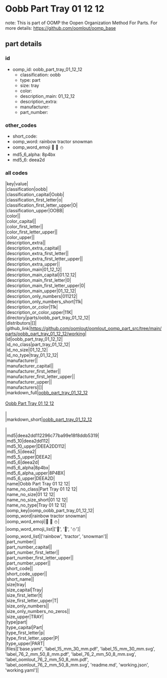 # Oobb Part Tray 01 12 12  

note: This is part of OOMP the Oopen Organization Method For Parts. For more details: https://github.com/oomlout/oomp_base

##  part details





### id
* oomp_id: oobb_part_tray_01_12_12
  * classification: oobb
  * type: part
  * size: tray
  * color: 
  * description_main: 01_12_12
  * description_extra: 
  * manufacturer: 
  * part_number: 

### other_codes
* short_code: 
* oomp_word: rainbow tractor snowman
* oomp_word_emoji :rainbow: :tractor: :snowman:
* md5_6_alpha: 8p4bx
* md5_6: deea2d

### all codes 
|key|value|  
|classification|oobb|  
|classification_capital|Oobb|  
|classification_first_letter|o|  
|classification_first_letter_upper|O|  
|classification_upper|OOBB|  
|color||  
|color_capital||  
|color_first_letter||  
|color_first_letter_upper||  
|color_upper||  
|description_extra||  
|description_extra_capital||  
|description_extra_first_letter||  
|description_extra_first_letter_upper||  
|description_extra_upper||  
|description_main|01_12_12|  
|description_main_capital|01.12.12|  
|description_main_first_letter|0|  
|description_main_first_letter_upper|0|  
|description_main_upper|01_12_12|  
|description_only_numbers|011212|  
|description_only_numbers_short|11k|  
|description_or_color|11k|  
|description_or_color_upper|11K|  
|directory|parts/oobb_part_tray_01_12_12|  
|distributors|[]|  
|github_link|https://github.com/oomlout/oomlout_oomp_part_src/tree/main/parts/oobb_part_tray_01_12_12/working|  
|id|oobb_part_tray_01_12_12|  
|id_no_class|part_tray_01_12_12|  
|id_no_size|01_12_12|  
|id_no_type|tray_01_12_12|  
|manufacturer||  
|manufacturer_capital||  
|manufacturer_first_letter||  
|manufacturer_first_letter_upper||  
|manufacturer_upper||  
|manufacturers|[]|  
|markdown_full|[oobb_part_tray_01_12_12](https://github.com/oomlout/oomlout_oomp_part_src/tree/main/parts/oobb_part_tray_01_12_12/working)<br>[](https://github.com/oomlout/oomlout_oomp_part_src/tree/main/parts/oobb_part_tray_01_12_12/working)<br>[Oobb Part Tray 01 12 12](https://github.com/oomlout/oomlout_oomp_part_src/tree/main/parts/oobb_part_tray_01_12_12/working)<br><br>|  
|markdown_short|[oobb_part_tray_01_12_12](https://github.com/oomlout/oomlout_oomp_part_src/tree/main/parts/oobb_part_tray_01_12_12/working)<br><br>|  
|md5|deea2dd112296c77ba99e18f8ddb5319|  
|md5_10|deea2dd112|  
|md5_10_upper|DEEA2DD112|  
|md5_5|deea2|  
|md5_5_upper|DEEA2|  
|md5_6|deea2d|  
|md5_6_alpha|8p4bx|  
|md5_6_alpha_upper|8P4BX|  
|md5_6_upper|DEEA2D|  
|name|Oobb Part Tray 01 12 12|  
|name_no_class|Part Tray 01 12 12|  
|name_no_size|01 12 12|  
|name_no_size_short|01 12 12|  
|name_no_type|Tray 01 12 12|  
|oomp_key|oomp_oobb_part_tray_01_12_12|  
|oomp_word|rainbow tractor snowman|  
|oomp_word_emoji|:rainbow: :tractor: :snowman:|  
|oomp_word_emoji_list|[':rainbow:', ':tractor:', ':snowman:']|  
|oomp_word_list|['rainbow', 'tractor', 'snowman']|  
|part_number||  
|part_number_capital||  
|part_number_first_letter||  
|part_number_first_letter_upper||  
|part_number_upper||  
|short_code||  
|short_code_upper||  
|short_name||  
|size|tray|  
|size_capital|Tray|  
|size_first_letter|t|  
|size_first_letter_upper|T|  
|size_only_numbers||  
|size_only_numbers_no_zeros||  
|size_upper|TRAY|  
|type|part|  
|type_capital|Part|  
|type_first_letter|p|  
|type_first_letter_upper|P|  
|type_upper|PART|  
|files|['base.yaml', 'label_15_mm_30_mm.pdf', 'label_15_mm_30_mm.svg', 'label_76_2_mm_50_8_mm.pdf', 'label_76_2_mm_50_8_mm.svg', 'label_oomlout_76_2_mm_50_8_mm.pdf', 'label_oomlout_76_2_mm_50_8_mm.svg', 'readme.md', 'working.json', 'working.yaml']|  
